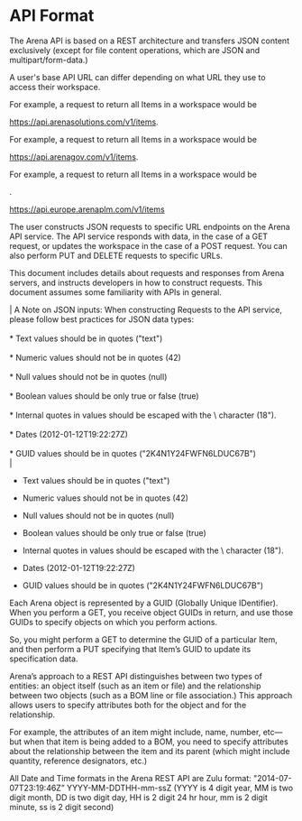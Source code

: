 # API Format
The Arena API is based on a REST architecture and transfers JSON content exclusively \(except for file content operations, which are JSON and multipart/form\-data.\) 

A user's base API URL can differ depending on what URL they use to access their workspace.



For example, a request to return all Items in a workspace would be 



https://api.arenasolutions.com/v1/items.



For example, a request to return all Items in a workspace would be

https://api.arenagov.com/v1/items.



For example, a request to return all Items in a workspace would be 

.


        
      

https://api.europe.arenaplm.com/v1/items

The user constructs JSON requests to specific URL endpoints on the Arena API service. The API service responds with data, in the case of a GET request, or updates the workspace in the case of a POST request. You can also perform PUT and DELETE requests to specific URLs.

This document includes details about requests and responses from Arena servers, and instructs developers in how to construct requests. This document assumes some familiarity with APIs in general.

| A Note on JSON inputs: When constructing Requests to the API service, please follow best practices for JSON data types:<br> <br> * Text values should be in quotes \("text"\)<br><br> * Numeric values should not be in quotes \(42\)<br><br> * Null values should not be in quotes \(null\)<br><br> * Boolean values should be only true or false \(true\)<br><br> * Internal quotes in values should be escaped with the \ character \(18\"\).<br><br> * Dates \(2012\-01\-12T19:22:27Z\)<br><br> * GUID values should be in quotes \("2K4N1Y24FWFN6LDUC67B"\)<br> |

* Text values should be in quotes \("text"\)

* Numeric values should not be in quotes \(42\)

* Null values should not be in quotes \(null\)

* Boolean values should be only true or false \(true\)

* Internal quotes in values  should be escaped with the \ character \(18\"\).


* Dates \(2012\-01\-12T19:22:27Z\)

* GUID values should be in quotes \("2K4N1Y24FWFN6LDUC67B"\)

Each Arena object is represented by a GUID \(Globally Unique IDentifier\). When you perform a GET, you receive object GUIDs in return, and use those GUIDs to specify objects on which you perform actions.

So, you might perform a GET to determine the GUID of a particular Item, and then perform a PUT specifying that Item’s GUID to update its specification data.

Arena’s approach to a REST API distinguishes between two types of entities: an object itself \(such as an item or file\) and the relationship between two objects \(such as a BOM line or file association.\) This approach allows users to specify attributes both for the object and for the relationship. 

For example, the attributes of an item might include, name, number, etc—but when that item is being added to a BOM, you need to specify attributes about the relationship between the item and its parent \(which might include quantity, reference designators, etc.\)

All Date and Time formats in the Arena REST API are Zulu format: "2014\-07\-07T23:19:46Z” YYYY\-MM\-DDTHH\-mm\-ssZ \(YYYY is 4 digit year, MM is two digit month, DD is two digit day, HH is 2 digit 24 hr hour, mm is 2 digit minute, ss is 2 digit second\)

